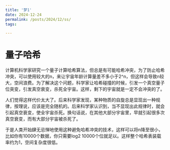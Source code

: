 ```yaml
---
title: '梦1'
date: 2024-12-24
permalink: /posts/2024/12/ss/
tags:

---
```


# 量子哈希
 
计算机科学家研究一个量子计算哈希算法，但总是有可能哈希冲突，为了防止哈希冲突，可以使用较大的n，来让宇宙年龄计算量差不多小于2^n，但这样会导致n较大，空间浪费。为了解决这个问题，科学家让哈希碰撞的时候，引发一个真空量子位突变，引发真空衰变，杀死全宇宙。这样，剩下的宇宙就是一定不会冲突的了。

人们觉得这样代价太大了。后来科学家发现，某种物质的自旋总是显现出一种规律，按理说，应该是完全随机的。后来科学家认识到，当不显现出此规律时，就会引起真空衰变，使全宇宙杀死。换句话说，在其他大部分宇宙里，早就引起很多次真空衰变，而有大部分宇宙被杀死了。

于是人类开始肆无忌惮地使用这种避免哈希冲突的技术，这样可以将n降至很小，比如你有10000个数据，你只需要log2 10000个位就足以。这样整个哈希表装载率约为1，空间复杂度很低。 
